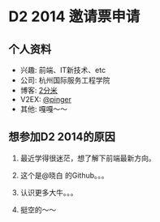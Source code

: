 # D2 2014 邀请票申请

## 个人资料

- 兴趣: 前端、IT新技术、etc
- 公司: 杭州国际服务工程学院
- 博客: [2分米](https://2dm.org/)
- V2EX: [@pinger](http://http://v2ex.com/member/pinger)
- 其他: 嘎嘎～～

## 想参加D2 2014的原因

1. 最近学得很迷茫，想了解下前端最新方向。

2. 这个是@晓白 的Github。。。

3. 认识更多大牛。。。

4. 挺空的～～

